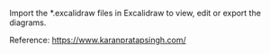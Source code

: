 Import the *.excalidraw files in Excalidraw to view, edit or export the diagrams.

Reference: https://www.karanpratapsingh.com/
